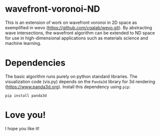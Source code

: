 # wavefront-voronoi-ND

This is an extension of work on wavefront voronoi in 2D space as exemplified in
wevo (https://github.com/cgalab/wevo.git).
By abstracting wave intersections, the wavefront algorithm can be extended to ND space for use in high-dimensional applications such as materials science and machine learning.

# Dependencies

The basic algorithm runs purely on python standard libraries.
The visualization code (vis.py) depends on the ```Panda3d``` library for 3d rendering (https://www.panda3d.org).
Install this dependency using ```pip```:

```pip install panda3d```

# Love you!
I hope you like it!
